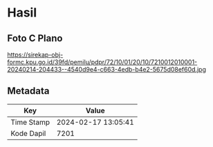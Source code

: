 # Hasil

## Foto C Plano

https://sirekap-obj-formc.kpu.go.id/39fd/pemilu/pdpr/72/10/01/20/10/7210012010001-20240214-204433--4540d9e4-c663-4edb-b4e2-5675d08ef60d.jpg


## Metadata

| Key        | Value               |
| ---------- | ------------------- |
| Time Stamp | 2024-02-17 13:05:41 |
| Kode Dapil | 7201                |



